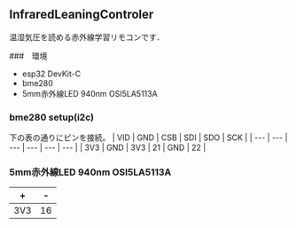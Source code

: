 ## InfraredLeaningControler

温湿気圧を読める赤外線学習リモコンです．

###　環境
* esp32 DevKit-C
* bme280
* 5mm赤外線LED 940nm OSI5LA5113A

### bme280 setup(i2c)
下の表の通りにピンを接続。
| VID | GND | CSB | SDI | SDO | SCK |
| --- | --- | --- | --- | --- | --- |
| 3V3 | GND | 3V3 | 21  | GND | 22  |

### 5mm赤外線LED 940nm OSI5LA5113A
|  +  |  - |
|  -  |  - |
| 3V3 | 16 |